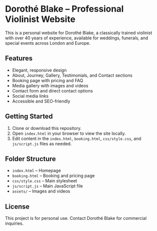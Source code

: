 # Dorothé Blake – Professional Violinist Website

This is a personal website for Dorothé Blake, a classically trained violinist with over 40 years of experience, available for weddings, funerals, and special events across London and Europe.

## Features
- Elegant, responsive design
- About, Journey, Gallery, Testimonials, and Contact sections
- Booking page with pricing and FAQ
- Media gallery with images and videos
- Contact form and direct contact options
- Social media links
- Accessible and SEO-friendly

## Getting Started
1. Clone or download this repository.
2. Open `index.html` in your browser to view the site locally.
3. Edit content in the `index.html`, `booking.html`, `css/style.css`, and `js/script.js` files as needed.

## Folder Structure
- `index.html` – Homepage
- `booking.html` – Booking and pricing page
- `css/style.css` – Main stylesheet
- `js/script.js` – Main JavaScript file
- `assets/` – Images and videos


## License
This project is for personal use. Contact Dorothé Blake for commercial inquiries. 

